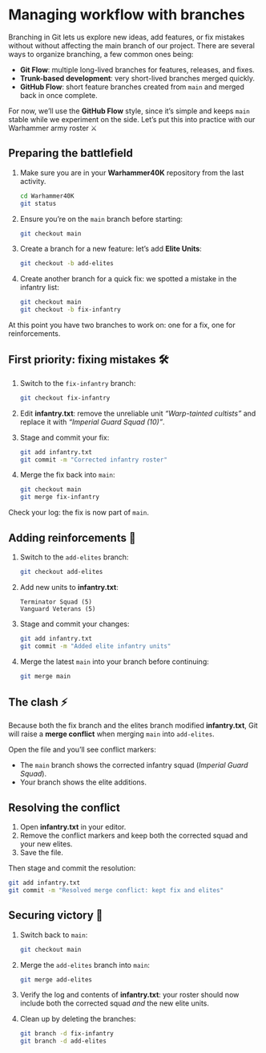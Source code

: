 # Managing workflow with branches

Branching in Git lets us explore new ideas, add features, or fix mistakes without without affecting the main branch of our project. There are several ways to organize branching, a few common ones being:

- **Git Flow**: multiple long-lived branches for features, releases, and fixes.
- **Trunk-based development**: very short-lived branches merged quickly.
- **GitHub Flow**: short feature branches created from `main` and merged back in once complete.

For now, we’ll use the **GitHub Flow** style, since it’s simple and keeps `main` stable while we experiment on the side. Let’s put this into practice with our Warhammer army roster ⚔️

## Preparing the battlefield

1. Make sure you are in your **Warhammer40K** repository from the last activity.
   ```bash
   cd Warhammer40K
   git status
   ```

2. Ensure you’re on the `main` branch before starting:
   ```bash
   git checkout main
   ```

3. Create a branch for a new feature: let’s add **Elite Units**:
   ```bash
   git checkout -b add-elites
   ```

4. Create another branch for a quick fix: we spotted a mistake in the infantry list:
   ```bash
   git checkout main
   git checkout -b fix-infantry
   ```

At this point you have two branches to work on: one for a fix, one for reinforcements.

## First priority: fixing mistakes 🛠️

1. Switch to the `fix-infantry` branch:
   ```bash
   git checkout fix-infantry
   ```

2. Edit **infantry.txt**: remove the unreliable unit *“Warp-tainted cultists”* and replace it with *“Imperial Guard Squad (10)”*.

3. Stage and commit your fix:
   ```bash
   git add infantry.txt
   git commit -m "Corrected infantry roster"
   ```

4. Merge the fix back into `main`:
   ```bash
   git checkout main
   git merge fix-infantry
   ```

Check your log: the fix is now part of `main`.


## Adding reinforcements 🚀

1. Switch to the `add-elites` branch:
   ```bash
   git checkout add-elites
   ```

2. Add new units to **infantry.txt**:
   ```
   Terminator Squad (5)
   Vanguard Veterans (5)
   ```

3. Stage and commit your changes:
   ```bash
   git add infantry.txt
   git commit -m "Added elite infantry units"
   ```

4. Merge the latest `main` into your branch before continuing:
   ```bash
   git merge main
   ```

## The clash ⚡

Because both the fix branch and the elites branch modified **infantry.txt**, Git will raise a **merge conflict** when merging `main` into `add-elites`.

Open the file and you’ll see conflict markers:

* The `main` branch shows the corrected infantry squad (*Imperial Guard Squad*).
* Your branch shows the elite additions.

## Resolving the conflict

1. Open **infantry.txt** in your editor.
2. Remove the conflict markers and keep both the corrected squad and your new elites.
3. Save the file.

Then stage and commit the resolution:

```bash
git add infantry.txt
git commit -m "Resolved merge conflict: kept fix and elites"
```

## Securing victory 🎉

1. Switch back to `main`:
   ```bash
   git checkout main
   ```

2. Merge the `add-elites` branch into `main`:
   ```bash
   git merge add-elites
   ```

3. Verify the log and contents of **infantry.txt**: your roster should now include both the corrected squad *and* the new elite units.

4. Clean up by deleting the branches:
   ```bash
   git branch -d fix-infantry
   git branch -d add-elites
   ```
